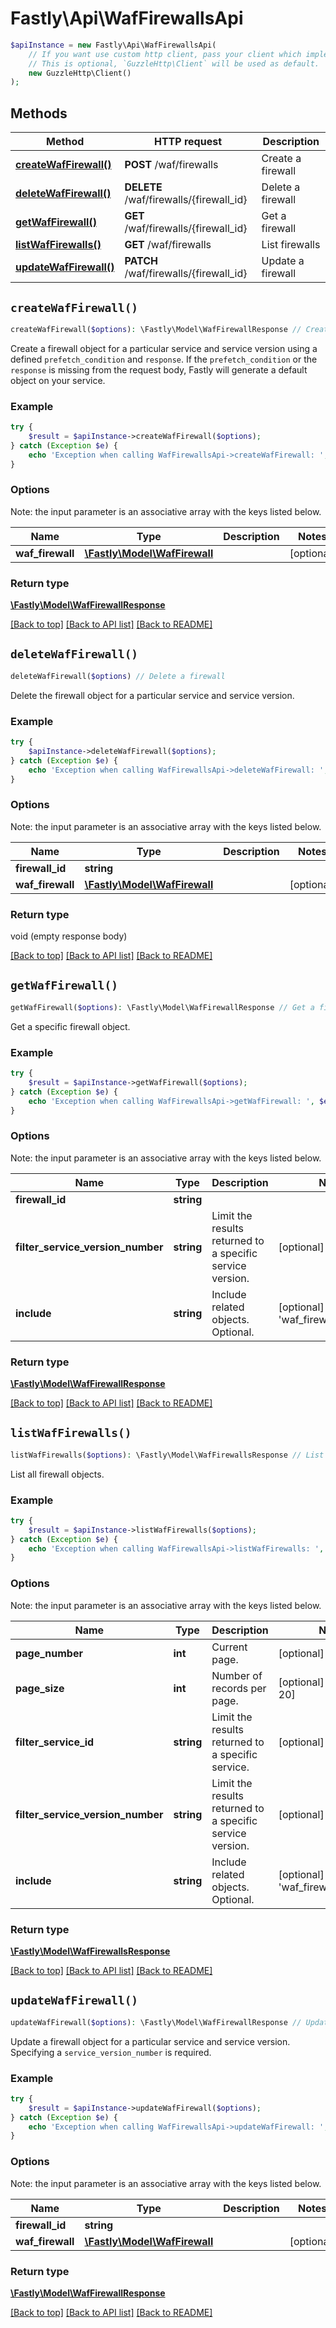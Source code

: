 # Fastly\Api\WafFirewallsApi


```php
$apiInstance = new Fastly\Api\WafFirewallsApi(
    // If you want use custom http client, pass your client which implements `GuzzleHttp\ClientInterface`.
    // This is optional, `GuzzleHttp\Client` will be used as default.
    new GuzzleHttp\Client()
);
```

## Methods

Method | HTTP request | Description
------------- | ------------- | -------------
[**createWafFirewall()**](WafFirewallsApi.md#createWafFirewall) | **POST** /waf/firewalls | Create a firewall
[**deleteWafFirewall()**](WafFirewallsApi.md#deleteWafFirewall) | **DELETE** /waf/firewalls/{firewall_id} | Delete a firewall
[**getWafFirewall()**](WafFirewallsApi.md#getWafFirewall) | **GET** /waf/firewalls/{firewall_id} | Get a firewall
[**listWafFirewalls()**](WafFirewallsApi.md#listWafFirewalls) | **GET** /waf/firewalls | List firewalls
[**updateWafFirewall()**](WafFirewallsApi.md#updateWafFirewall) | **PATCH** /waf/firewalls/{firewall_id} | Update a firewall


## `createWafFirewall()`

```php
createWafFirewall($options): \Fastly\Model\WafFirewallResponse // Create a firewall
```

Create a firewall object for a particular service and service version using a defined `prefetch_condition` and `response`. If the `prefetch_condition` or the `response` is missing from the request body, Fastly will generate a default object on your service.

### Example
```php
try {
    $result = $apiInstance->createWafFirewall($options);
} catch (Exception $e) {
    echo 'Exception when calling WafFirewallsApi->createWafFirewall: ', $e->getMessage(), PHP_EOL;
}
```

### Options

Note: the input parameter is an associative array with the keys listed below.

Name | Type | Description  | Notes
------------- | ------------- | ------------- | -------------
**waf_firewall** | [**\Fastly\Model\WafFirewall**](../Model/WafFirewall.md) |  | [optional]

### Return type

[**\Fastly\Model\WafFirewallResponse**](../Model/WafFirewallResponse.md)

[[Back to top]](#) [[Back to API list]](../../README.md#endpoints)
[[Back to README]](../../README.md)

## `deleteWafFirewall()`

```php
deleteWafFirewall($options) // Delete a firewall
```

Delete the firewall object for a particular service and service version.

### Example
```php
try {
    $apiInstance->deleteWafFirewall($options);
} catch (Exception $e) {
    echo 'Exception when calling WafFirewallsApi->deleteWafFirewall: ', $e->getMessage(), PHP_EOL;
}
```

### Options

Note: the input parameter is an associative array with the keys listed below.

Name | Type | Description  | Notes
------------- | ------------- | ------------- | -------------
**firewall_id** | **string** |  |
**waf_firewall** | [**\Fastly\Model\WafFirewall**](../Model/WafFirewall.md) |  | [optional]

### Return type

void (empty response body)

[[Back to top]](#) [[Back to API list]](../../README.md#endpoints)
[[Back to README]](../../README.md)

## `getWafFirewall()`

```php
getWafFirewall($options): \Fastly\Model\WafFirewallResponse // Get a firewall
```

Get a specific firewall object.

### Example
```php
try {
    $result = $apiInstance->getWafFirewall($options);
} catch (Exception $e) {
    echo 'Exception when calling WafFirewallsApi->getWafFirewall: ', $e->getMessage(), PHP_EOL;
}
```

### Options

Note: the input parameter is an associative array with the keys listed below.

Name | Type | Description  | Notes
------------- | ------------- | ------------- | -------------
**firewall_id** | **string** |  |
**filter_service_version_number** | **string** | Limit the results returned to a specific service version. | [optional]
**include** | **string** | Include related objects. Optional. | [optional] [default to &#39;waf_firewall_versions&#39;]

### Return type

[**\Fastly\Model\WafFirewallResponse**](../Model/WafFirewallResponse.md)

[[Back to top]](#) [[Back to API list]](../../README.md#endpoints)
[[Back to README]](../../README.md)

## `listWafFirewalls()`

```php
listWafFirewalls($options): \Fastly\Model\WafFirewallsResponse // List firewalls
```

List all firewall objects.

### Example
```php
try {
    $result = $apiInstance->listWafFirewalls($options);
} catch (Exception $e) {
    echo 'Exception when calling WafFirewallsApi->listWafFirewalls: ', $e->getMessage(), PHP_EOL;
}
```

### Options

Note: the input parameter is an associative array with the keys listed below.

Name | Type | Description  | Notes
------------- | ------------- | ------------- | -------------
**page_number** | **int** | Current page. | [optional]
**page_size** | **int** | Number of records per page. | [optional] [default to 20]
**filter_service_id** | **string** | Limit the results returned to a specific service. | [optional]
**filter_service_version_number** | **string** | Limit the results returned to a specific service version. | [optional]
**include** | **string** | Include related objects. Optional. | [optional] [default to &#39;waf_firewall_versions&#39;]

### Return type

[**\Fastly\Model\WafFirewallsResponse**](../Model/WafFirewallsResponse.md)

[[Back to top]](#) [[Back to API list]](../../README.md#endpoints)
[[Back to README]](../../README.md)

## `updateWafFirewall()`

```php
updateWafFirewall($options): \Fastly\Model\WafFirewallResponse // Update a firewall
```

Update a firewall object for a particular service and service version. Specifying a `service_version_number` is required.

### Example
```php
try {
    $result = $apiInstance->updateWafFirewall($options);
} catch (Exception $e) {
    echo 'Exception when calling WafFirewallsApi->updateWafFirewall: ', $e->getMessage(), PHP_EOL;
}
```

### Options

Note: the input parameter is an associative array with the keys listed below.

Name | Type | Description  | Notes
------------- | ------------- | ------------- | -------------
**firewall_id** | **string** |  |
**waf_firewall** | [**\Fastly\Model\WafFirewall**](../Model/WafFirewall.md) |  | [optional]

### Return type

[**\Fastly\Model\WafFirewallResponse**](../Model/WafFirewallResponse.md)

[[Back to top]](#) [[Back to API list]](../../README.md#endpoints)
[[Back to README]](../../README.md)
